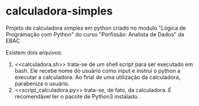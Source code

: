 # calculadora-simples
 Projeto de calculadora simples em python criado no modulo "Lógica de Programação com Python" do curso "Porfissão: Analista de Dados" da EBAC

Existem dois arquivos: 
  1) <<calculadora.sh>> trata-se de um shell script para ser executado em bash. Ele recebe nome do usuário como input e instrui o python a executar a calculadora. Ao final de uma utilização da calculadora, parabeniza o usuário.
  2) <<script_calculadora.py>> trata-se, de fato, da calculadora. É recomendável ter o pacote de Python3 instalado. 

